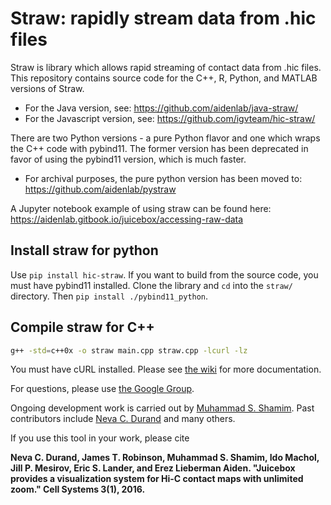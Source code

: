 # Straw: rapidly stream data from .hic files
Straw is library which allows rapid streaming of contact data from .hic files. 
This repository contains source code for the C++, R, Python, and MATLAB versions of Straw.

- For the Java version, see: https://github.com/aidenlab/java-straw/
- For the Javascript version, see: https://github.com/igvteam/hic-straw/

There are two Python versions - a pure Python flavor and one which wraps the C++ code with pybind11. 
The former version has been deprecated in favor of using the pybind11 version, which is much faster.

- For archival purposes, the pure python version has been moved to: https://github.com/aidenlab/pystraw

A Jupyter notebook example of using straw can be found here: https://aidenlab.gitbook.io/juicebox/accessing-raw-data

## Install straw for python

Use `pip install hic-straw`. 
If you want to build from the source code, you must have pybind11 installed. 
Clone the library and `cd` into the `straw/` directory. Then `pip install ./pybind11_python`.

## Compile straw for C++

```bash
g++ -std=c++0x -o straw main.cpp straw.cpp -lcurl -lz
```

You must have cURL installed.
Please see [the wiki](https://github.com/aidenlab/straw/wiki) for more documentation.

For questions, please use
[the Google Group](https://groups.google.com/forum/#!forum/3d-genomics).

Ongoing development work is carried out by <a href="http://mshamim.com">Muhammad S. Shamim</a>.
Past contributors include <a href="http://www.cherniavsky.net/neva/">Neva C. Durand</a> and many others.

If you use this tool in your work, please cite 

**Neva C. Durand, James T. Robinson, Muhammad S. Shamim, Ido Machol, Jill P. Mesirov, Eric S. Lander, and Erez Lieberman Aiden. "Juicebox provides a visualization system for Hi-C contact maps with unlimited zoom." Cell Systems 3(1), 2016.**


